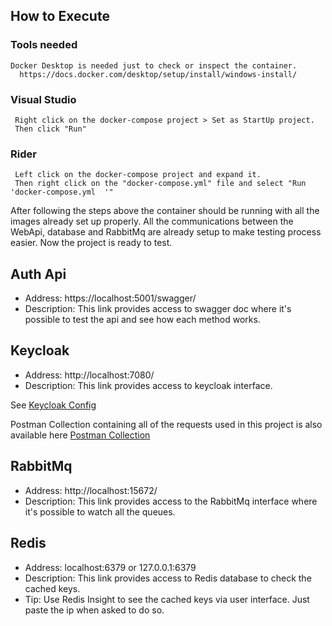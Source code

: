 ## How to Execute

  ### Tools needed
    Docker Desktop is needed just to check or inspect the container.
	  https://docs.docker.com/desktop/setup/install/windows-install/


  ### Visual Studio
     Right click on the docker-compose project > Set as StartUp project. 
     Then click "Run"
 
  ### Rider 
     Left click on the docker-compose project and expand it.
     Then right click on the "docker-compose.yml" file and select "Run 'docker-compose.yml	'" 

 After following the steps above the container should be running with all the images already set up properly.
 All the communications between the WebApi, database and RabbitMq are already setup to make testing process easier.
 Now the project is ready to test.

## Auth Api 
- Address: https://localhost:5001/swagger/
- Description: This link provides access to swagger doc where it's possible to test the api and see how each method works.

## Keycloak 
- Address: http://localhost:7080/
- Description:  This link provides access to keycloak interface.

See [Keycloak Config](/.doc/keycloak-config.md)

Postman Collection containing all of the requests used in this project is also available here [Postman Collection](/.doc/Keycloak.postman_collection.json)

## RabbitMq
- Address: http://localhost:15672/
- Description: This link provides access to the RabbitMq interface where it's possible to watch all the queues.

## Redis 
- Address: localhost:6379 or 127.0.0.1:6379
- Description: This link provides access to Redis database to check the cached keys.
- Tip: Use Redis Insight to see the cached keys via user interface. Just paste the ip when asked to do so.
